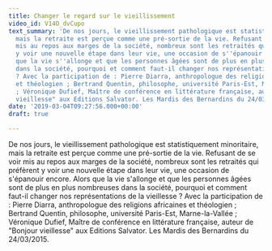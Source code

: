 ```yaml
---
title: Changer le regard sur le vieillissement
video_id: V14O_dvCupo
text_summary: 'De nos jours, le vieillissement pathologique est statistiquement minoritaire,
  mais la retraite est perçue comme une pré-sortie de la vie. Refusant de se voir
  mis au repos aux marges de la société, nombreux sont les retraités qui préfèrent
  y voir une nouvelle étape dans leur vie, une occasion de s''épanouir encore. Alors
  que la vie s''allonge et que les personnes âgées sont de plus en plus nombreuses
  dans la société, pourquoi et comment faut-il changer nos représentations de la vieillesse
  ? Avec la participation de : Pierre Diarra, anthropologue des religions africaines
  et théologien ; Bertrand Quentin, philosophe, université Paris-Est, Marne-la-Vallée
  ; Véronique Dufief, Maître de conférence en littérature française, auteur de "Bonjour
  vieillesse" aux Editions Salvator. Les Mardis des Bernardins du 24/03/2015.'
date: '2019-03-04T09:27:56.000+00:00'
draft: true

---
```

De nos jours, le vieillissement pathologique est statistiquement minoritaire, mais la retraite est perçue comme une pré-sortie de la vie. Refusant de se voir mis au repos aux marges de la société, nombreux sont les retraités qui préfèrent y voir une nouvelle étape dans leur vie, une occasion de s'épanouir encore. Alors que la vie s'allonge et que les personnes âgées sont de plus en plus nombreuses dans la société, pourquoi et comment faut-il changer nos représentations de la vieillesse ? Avec la participation de : Pierre Diarra, anthropologue des religions africaines et théologien ; Bertrand Quentin, philosophe, université Paris-Est, Marne-la-Vallée ; Véronique Dufief, Maître de conférence en littérature française, auteur de "Bonjour vieillesse" aux Editions Salvator. Les Mardis des Bernardins du 24/03/2015.